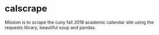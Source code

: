 # calscrape

Mission is to scrape the cuny fall 2018 academic calendar site using the requests library, beautiful soup and pandas.